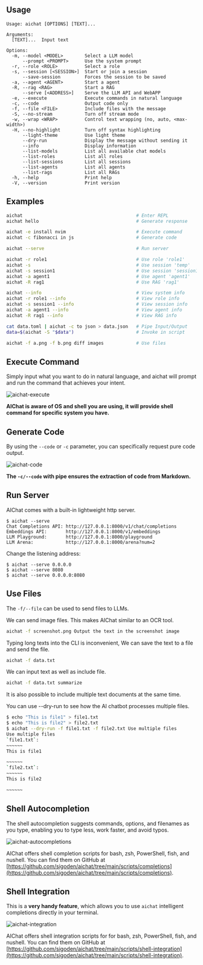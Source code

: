 ## Usage

```
Usage: aichat [OPTIONS] [TEXT]...

Arguments:
  [TEXT]...  Input text

Options:
  -m, --model <MODEL>        Select a LLM model
      --prompt <PROMPT>      Use the system prompt
  -r, --role <ROLE>          Select a role
  -s, --session [<SESSION>]  Start or join a session
      --save-session         Forces the session to be saved
  -a, --agent <AGENT>        Start a agent
  -R, --rag <RAG>            Start a RAG
      --serve [<ADDRESS>]    Serve the LLM API and WebAPP
  -e, --execute              Execute commands in natural language
  -c, --code                 Output code only
  -f, --file <FILE>          Include files with the message
  -S, --no-stream            Turn off stream mode
  -w, --wrap <WRAP>          Control text wrapping (no, auto, <max-width>)
  -H, --no-highlight         Turn off syntax highlighting
      --light-theme          Use light theme
      --dry-run              Display the message without sending it
      --info                 Display information
      --list-models          List all available chat models
      --list-roles           List all roles
      --list-sessions        List all sessions
      --list-agents          List all agents
      --list-rags            List all RAGs
  -h, --help                 Print help
  -V, --version              Print version
```

## Examples

```sh
aichat                                          # Enter REPL
aichat hello                                    # Generate response

aichat -e install nvim                          # Execute command
aichat -c fibonacci in js                       # Generate code

aichat --serve                                  # Run server

aichat -r role1                                 # Use role 'role1'
aichat -s                                       # Use session 'temp'
aichat -s session1                              # Use session 'session1'
aichat -a agent1                                # Use agent 'agent1'
aichat -R rag1                                  # Use RAG 'rag1'

aichat --info                                   # View system info
aichat -r role1 --info                          # View role info
aichat -s session1 --info                       # View session info
aichat -a agent1 --info                         # View agent info
aichat -R rag1 --info                           # View RAG info

cat data.toml | aichat -c to json > data.json   # Pipe Input/Output
data=$(aichat -S "$data")                       # Invoke in script

aichat -f a.png -f b.png diff images            # Use files
```

## Execute Command

Simply input what you want to do in natural language, and aichat will prompt and run the command that achieves your intent.

![aichat-execute](https://github.com/sigoden/aichat/assets/4012553/f99bcd8f-26be-468f-a35e-197e65260f91)

**AIChat is aware of OS and shell you are using, it will provide shell command for specific system you have.**

## Generate Code

By using the `--code` or `-c` parameter, you can specifically request pure code output.

![aichat-code](https://github.com/sigoden/aichat/assets/4012553/2bbf7c8a-3822-4222-9498-693dcd683cf4)

**The `-c/--code` with pipe ensures the extraction of code from Markdown.**

## Run Server

AIChat comes with a built-in lightweight http server.

```
$ aichat --serve
Chat Completions API: http://127.0.0.1:8000/v1/chat/completions
Embeddings API:       http://127.0.0.1:8000/v1/embeddings
LLM Playground:       http://127.0.0.1:8000/playground
LLM Arena:            http://127.0.0.1:8000/arena?num=2
```

Change the listening address:
```
$ aichat --serve 0.0.0.0
$ aichat --serve 8080
$ aichat --serve 0.0.0.0:8080
```

## Use Files

The `-f/--file` can be used to send files to LLMs.

We can send image files. This makes AIChat similar to an OCR tool.
```sh
aichat -f screenshot.png Output the text in the screenshot image
```

Typing long texts into the CLI is inconvenient, We can save the text to a file and send the file.
```sh
aichat -f data.txt
```

We can input text as well as include file.

```sh
aichat -f data.txt summarize
```

It is also possible to include multiple text documents at the same time.

You can use --dry-run to see how the AI chatbot processes multiple files.

```sh
$ echo "This is file1" > file1.txt
$ echo "This is file2" > file2.txt
$ aichat --dry-run -f file1.txt -f file2.txt Use multiple files
Use multiple files
`file1.txt`:
~~~~~~
This is file1

~~~~~~
`file2.txt`:
~~~~~~
This is file2

~~~~~~
```
## Shell Autocompletion

The shell autocompletion suggests commands, options, and filenames as you type, enabling you to type less, work faster, and avoid typos.

![aichat-autocompletions](https://github.com/sigoden/aichat/assets/4012553/29dd7497-441f-4b64-b36e-2bcbc5e66202)

AIChat offers shell completion scripts for bash, zsh, PowerShell, fish, and nushell. You can find them on GitHub at [https://github.com/sigoden/aichat/tree/main/scripts/completions](https://github.com/sigoden/aichat/tree/main/scripts/completions).

## Shell Integration

This is a **very handy feature**, which allows you to use `aichat` intelligent completions directly in your terminal.

![aichat-integration](https://github.com/sigoden/aichat/assets/4012553/873ebf23-226c-412e-a34f-c5aaa7017524)

AIChat offers shell integration scripts for for bash, zsh, PowerShell, fish, and nushell. You can find them on GitHub at [https://github.com/sigoden/aichat/tree/main/scripts/shell-integration](https://github.com/sigoden/aichat/tree/main/scripts/shell-integration).

